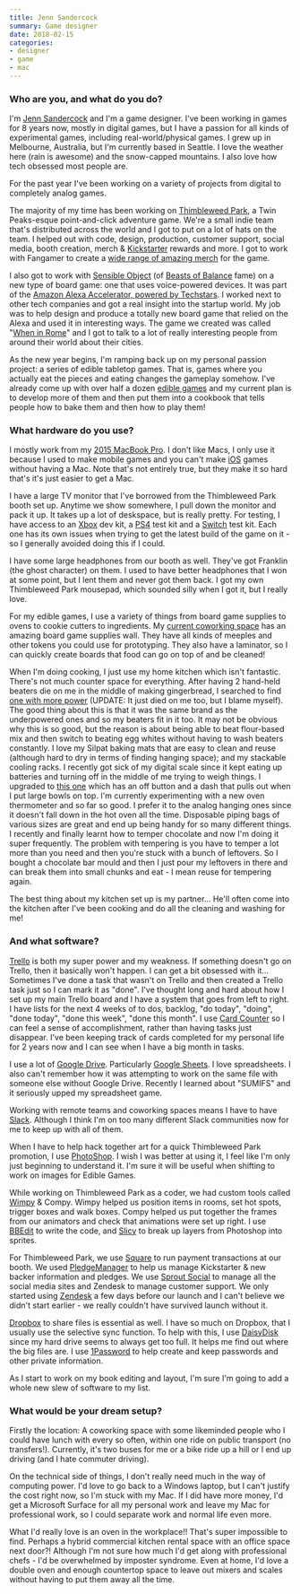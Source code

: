 ```yaml
---
title: Jenn Sandercock
summary: Game designer
date: 2018-02-15
categories:
- designer
- game
- mac
---
```


### Who are you, and what do you do?

I'm [Jenn Sandercock](http://jennsand.com/ "Jenn's website.") and I'm a game designer. I've been working in games for 8 years now, mostly in digital games, but I have a passion for all kinds of experimental games, including real-world/physical games. I grew up in Melbourne, Australia, but I'm currently based in Seattle. I love the weather here (rain is awesome) and the snow-capped mountains. I also love how tech obsessed most people are.

For the past year I've been working on a variety of projects from digital to completely analog games.

The majority of my time has been working on [Thimbleweed Park][thimbleweed-park], a Twin Peaks-esque point-and-click adventure game. We're a small indie team that's distributed across the world and I got to put on a lot of hats on the team. I helped out with code, design, production, customer support, social media, booth creation, merch & [Kickstarter][] rewards and more. I got to work with Fangamer to create a [wide range of amazing merch](https://www.fangamer.com/collections/thimbleweed-park "The Thimbleweed Park merch on FanGamer.") for the game.

I also got to work with [Sensible Object](http://sensibleobject.com/ "A connected tech game company.") (of [Beasts of Balance][beasts-of-balance] fame) on a new type of board game: one that uses voice-powered devices. It was part of the [Amazon Alexa Accelerator, powered by Techstars](https://www.techstars.com/programs/alexa-program/ "An accelerator for voice-powered projects."). I worked next to other tech companies and got a real insight into the startup world. My job was to help design and produce a totally new board game that relied on the Alexa and used it in interesting ways. The game we created was called "[When in Rome][when-in-rome]" and I got to talk to a lot of really interesting people from around their world about their cities.

As the new year begins, I'm ramping back up on my personal passion project: a series of edible tabletop games. That is, games where you actually eat the pieces and eating changes the gameplay somehow. I've already come up with over half a dozen [edible games](http://jennsand.com/edibleGames/overview.php "Jenn's edible games.") and my current plan is to develop more of them and then put them into a cookbook that tells people how to bake them and then how to play them!

### What hardware do you use?

I mostly work from my [2015 MacBook Pro][macbook-pro]. I don't like Macs, I only use it because I used to make mobile games and you can't make [iOS][] games without having a Mac. Note that's not entirely true, but they make it so hard that's it's just easier to get a Mac.

I have a large TV monitor that I've borrowed from the Thimbleweed Park booth set up. Anytime we show somewhere, I pull down the monitor and pack it up. It takes up a lot of deskspace, but is really pretty. For testing, I have access to an [Xbox][xbox-one] dev kit, a [PS4][] test kit and a [Switch][switch.2] test kit. Each one has its own issues when trying to get the latest build of the game on it - so I generally avoided doing this if I could.

I have some large headphones from our booth as well. They've got Franklin (the ghost character) on them. I used to have better headphones that I won at some point, but I lent them and never got them back. I got my own Thimbleweed Park mousepad, which sounded silly when I got it, but I really love.

For my edible games, I use a variety of things from board game supplies to ovens to cookie cutters to ingredients. My [current coworking space](http://www.plugandplaynw.com/ "A coworking space in Seattle.") has an amazing board game supplies wall. They have all kinds of meeples and other tokens you could use for prototyping. They also have a laminator, so I can quickly create boards that food can go on top of and be cleaned!

When I'm doing cooking, I just use my home kitchen which isn't fantastic. There's not much counter space for everything. After having 2 hand-held beaters die on me in the middle of making gingerbread, I searched to find [one with more power][6-speed-classic-hand-mixer] (UPDATE: It just died on me too, but I blame myself). The good thing about this is that it was the same brand as the underpowered ones and so my beaters fit in it too. It may not be obvious why this is so good, but the reason is about being able to beat flour-based mix and then switch to beating egg whites without having to wash beaters constantly. I love my Silpat baking mats that are easy to clean and reuse (although hard to dry in terms of finding hanging space); and my stackable cooling racks. I recently got sick of my digital scale since it kept eating up batteries and turning off in the middle of me trying to weigh things. I upgraded to [this one][good-grips-stainless-steel-food-scale-11lbs] which has an off button and a dash that pulls out when I put large bowls on top. I'm currently experimenting with a new oven thermometer and so far so good. I prefer it to the analog hanging ones since it doesn't fall down in the hot oven all the time. Disposable piping bags of various sizes are great and end up being handy for so many different things. I recently and finally learnt how to temper chocolate and now I'm doing it super frequently. The problem with tempering is you have to temper a lot more than you need and then you're stuck with a bunch of leftovers. So I bought a chocolate bar mould and then I just pour my leftovers in there and can break them into small chunks and eat - I mean reuse for tempering again.

The best thing about my kitchen set up is my partner... He'll often come into the kitchen after I've been cooking and do all the cleaning and washing for me!

### And what software?

[Trello][] is both my super power and my weakness. If something doesn't go on Trello, then it basically won't happen. I can get a bit obsessed with it... Sometimes I've done a task that wasn't on Trello and then created a Trello task just so I can mark it as "done". I've thought long and hard about how I set up my main Trello board and I have a system that goes from left to right. I have lists for the next 4 weeks of to dos, backlog, "do today", "doing", "done today", "done this week", "done this month". I use [Card Counter][card-counter-for-trello] so I can feel a sense of accomplishment, rather than having tasks just disappear. I've been keeping track of cards completed for my personal life for 2 years now and I can see when I have a big month in tasks.

I use a lot of [Google Drive][google-drive]. Particularly [Google Sheets][google-sheets]. I love spreadsheets. I also can't remember how it was attempting to work on the same file with someone else without Google Drive. Recently I learned about "SUMIFS" and it seriously upped my spreadsheet game.

Working with remote teams and coworking spaces means I have to have [Slack][]. Although I think I'm on too many different Slack communities now for me to keep up with all of them.

When I have to help hack together art for a quick Thimbleweed Park promotion, I use [PhotoShop][]. I wish I was better at using it, I feel like I'm only just beginning to understand it. I'm sure it will be useful when shifting to work on images for Edible Games.

While working on Thimbleweed Park as a coder, we had custom tools called [Wimpy](https://blog.thimbleweedpark.com/wimpy "A post about Thimbleweed Park's level editor.") & Compy. Wimpy helped us position items in rooms, set hot spots, trigger boxes and walk boxes. Compy helped us put together the frames from our animators and check that animations were set up right. I use [BBEdit][] to write the code, and [Slicy][] to break up layers from Photoshop into sprites.

For Thimbleweed Park, we use [Square][] to run payment transactions at our booth. We used [PledgeManager][] to help us manage Kickstarter & new backer information and pledges. We use [Sprout Social][sprout-social] to manage all the social media sites and Zendesk to manage customer support. We only started using [Zendesk][] a few days before our launch and I can't believe we didn't start earlier - we really couldn't have survived launch without it.

[Dropbox][] to share files is essential as well. I have so much on Dropbox, that I usually use the selective sync function. To help with this, I use [DaisyDisk][] since my hard drive seems to always get too full. It helps me find out where the big files are. I use [1Password][] to help create and keep passwords and other private information.

As I start to work on my book editing and layout, I'm sure I'm going to add a whole new slew of software to my list.

### What would be your dream setup?

Firstly the location: A coworking space with some likeminded people who I could have lunch with every so often, within one ride on public transport (no transfers!). Currently, it's two buses for me or a bike ride up a hill or I end up driving (and I hate commuter driving).

On the technical side of things, I don't really need much in the way of computing power. I'd love to go back to a Windows laptop, but I can't justify the cost right now, so I'm stuck with my Mac. If I did have more money, I'd get a Microsoft Surface for all my personal work and leave my Mac for professional work, so I could separate work and normal life even more.

What I'd really love is an oven in the workplace!! That's super impossible to find. Perhaps a hybrid commercial kitchen rental space with an office space next door?! Although I'm not sure how much I'd get along with professional chefs - I'd be overwhelmed by imposter syndrome. Even at home, I'd love a double oven and enough countertop space to leave out mixers and scales without having to put them away all the time.

[1password]: https://1password.com "Password management software for Mac OS X."
[6-speed-classic-hand-mixer]: http://web.archive.org/web/20190508120303/https://www.amazon.com/gp/product/B00N3L2AN8/ "A hand mixer."
[bbedit]: http://www.barebones.com/products/bbedit/ "A text editor for the Mac."
[beasts-of-balance]: https://beastsofbalance.com/ "A physical and digital tower stacking game."
[card-counter-for-trello]: https://chrome.google.com/webstore/detail/original-card-counter-for/ggamggchfpnmhmkeicjgpedgjcllcefp "A Chrome extension to show the number of cards in Trello lists."
[daisydisk]: https://daisydiskapp.com/ "Mac software for visualising disk usage."
[dropbox]: https://www.dropbox.com/ "Online syncing and storage."
[good-grips-stainless-steel-food-scale-11lbs]: http://web.archive.org/web/20220412005657/http://www.amazon.com/gp/product/B000WJMTNA "A food scale."
[google-drive]: http://web.archive.org/web/20220127131904/https://accounts.google.com/ServiceLogin?service=wise "A cloud storage service."
[google-sheets]: https://www.google.com/sheets/about/ "Online spreadsheet software."
[ios]: https://www.apple.com/ios/ios-16/ "A mobile operating system."
[kickstarter]: http://web.archive.org/web/20221227013734/https://www.kickstarter.com/ "A service for crowdfunding projects."
[macbook-pro]: https://www.apple.com/macbook-pro/ "A laptop."
[photoshop]: https://www.adobe.com/products/photoshop.html "A bitmap image editor."
[pledgemanager]: https://www.pledgemanager.com/ "A service for managing a crowdfunded project."
[ps4]: https://www.playstation.com/en-us/ "A shiny gaming console from Sony."
[slack]: https://slack.com/intl/ja-jp/ "A collaboration service."
[slicy]: http://web.archive.org/web/20230805004410/https://macrabbit.com/ "A Mac tool for slicing Photoshop files."
[sprout-social]: https://sproutsocial.com/ "A service for managing a company's social media."
[square]: https://squareup.com/jp/ja "A software and hardware solution for processing credit cards."
[switch.2]: https://www.nintendo.com/switch/ "A gaming console."
[thimbleweed-park]: https://thimbleweedpark.com/ "A point-and-click adventure game."
[trello]: https://trello.com/ "A project management service."
[when-in-rome]: http://web.archive.org/web/20180303021327/http://voiceoriginals.com:80/wheninrome/ "A voice-powered travel trivia game."
[xbox-one]: http://web.archive.org/web/20141104130659/http://www.xbox.com:80/en-US/xbox-one/meet-xbox-one "A video game console."
[zendesk]: https://www.zendesk.co.jp/#georedirect "A customer service service."

